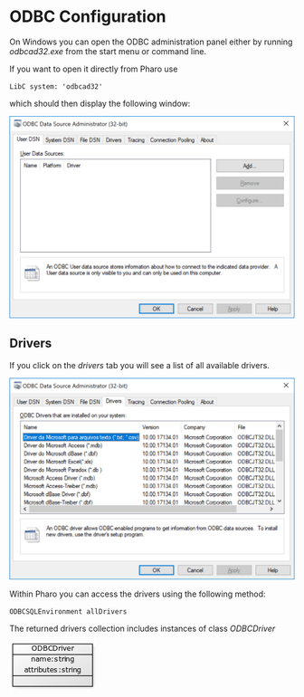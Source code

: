 # ODBC Configuration

On Windows you can open the ODBC administration panel either by running *odbcad32.exe* from the start menu or command line.

If you want to open it directly from Pharo use

```Smalltalk
LibC system: 'odbcad32'
```
which should then display the following window:

![ODBC Configuration Console](odbc_1.png)


## Drivers 

If you click on the *drivers* tab you will see a list of all available drivers.

![List of availabele ODBC drivers](odbc_driver_list.png)

Within Pharo you can access the drivers using the following method:

```Smalltalk
ODBCSQLEnvironment allDrivers
```

The returned drivers collection includes instances of class *ODBCDriver*

![ODBCDriver class](odbc_driver_class.png)



